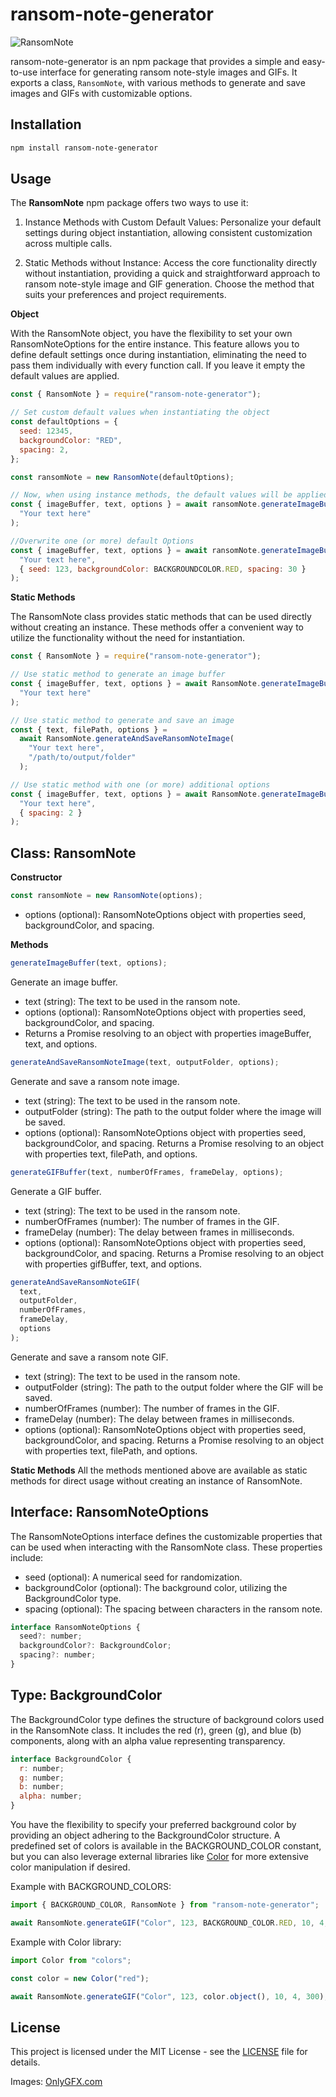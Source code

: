 # ransom-note-generator

![RansomNote](https://github.com/EliaRitzmann/ransom-note-generator/assets/69593308/a9e73129-2c2b-4e49-8765-7a15f882c859)

ransom-note-generator is an npm package that provides a simple and easy-to-use interface for generating ransom note-style images and GIFs. It exports a class, `RansomNote`, with various methods to generate and save images and GIFs with customizable options.

## Installation

```sh
npm install ransom-note-generator
```

## Usage

The **RansomNote** npm package offers two ways to use it:

1. Instance Methods with Custom Default Values: Personalize your default settings during object instantiation, allowing consistent customization across multiple calls.

2. Static Methods without Instance: Access the core functionality directly without instantiation, providing a quick and straightforward approach to ransom note-style image and GIF generation. Choose the method that suits your preferences and project requirements.

**Object**

With the RansomNote object, you have the flexibility to set your own RansomNoteOptions for the entire instance. This feature allows you to define default settings once during instantiation, eliminating the need to pass them individually with every function call. If you leave it empty the default values are applied.

```javascript
const { RansomNote } = require("ransom-note-generator");

// Set custom default values when instantiating the object
const defaultOptions = {
  seed: 12345,
  backgroundColor: "RED",
  spacing: 2,
};

const ransomNote = new RansomNote(defaultOptions);

// Now, when using instance methods, the default values will be applied
const { imageBuffer, text, options } = await ransomNote.generateImageBuffer(
  "Your text here"
);

//Overwrite one (or more) default Options
const { imageBuffer, text, options } = await ransomNote.generateImageBuffer(
  "Your text here",
  { seed: 123, backgroundColor: BACKGROUNDCOLOR.RED, spacing: 30 }
);
```

**Static Methods**

The RansomNote class provides static methods that can be used directly without creating an instance. These methods offer a convenient way to utilize the functionality without the need for instantiation.

```javascript
const { RansomNote } = require("ransom-note-generator");

// Use static method to generate an image buffer
const { imageBuffer, text, options } = await RansomNote.generateImageBuffer(
  "Your text here"
);

// Use static method to generate and save an image
const { text, filePath, options } =
  await RansomNote.generateAndSaveRansomNoteImage(
    "Your text here",
    "/path/to/output/folder"
  );

// Use static method with one (or more) additional options
const { imageBuffer, text, options } = await RansomNote.generateImageBuffer(
  "Your text here",
  { spacing: 2 }
);
```

## Class: RansomNote

**Constructor**

```javascript
const ransomNote = new RansomNote(options);
```

- options (optional): RansomNoteOptions object with properties seed, backgroundColor, and spacing.

**Methods**

```javascript
generateImageBuffer(text, options);
```

Generate an image buffer.

- text (string): The text to be used in the ransom note.
- options (optional): RansomNoteOptions object with properties seed, backgroundColor, and spacing.
- Returns a Promise resolving to an object with properties imageBuffer, text, and options.

```javascript
generateAndSaveRansomNoteImage(text, outputFolder, options);
```

Generate and save a ransom note image.

- text (string): The text to be used in the ransom note.
- outputFolder (string): The path to the output folder where the image will be saved.
- options (optional): RansomNoteOptions object with properties seed, backgroundColor, and spacing.
Returns a Promise resolving to an object with properties text, filePath, and options.

```javascript
generateGIFBuffer(text, numberOfFrames, frameDelay, options);
```

Generate a GIF buffer.

- text (string): The text to be used in the ransom note.
- numberOfFrames (number): The number of frames in the GIF.
- frameDelay (number): The delay between frames in milliseconds.
- options (optional): RansomNoteOptions object with properties seed, backgroundColor, and spacing.
Returns a Promise resolving to an object with properties gifBuffer, text, and options.

```javascript
generateAndSaveRansomNoteGIF(
  text,
  outputFolder,
  numberOfFrames,
  frameDelay,
  options
);
```

Generate and save a ransom note GIF.

- text (string): The text to be used in the ransom note.
- outputFolder (string): The path to the output folder where the GIF will be saved.
- numberOfFrames (number): The number of frames in the GIF.
- frameDelay (number): The delay between frames in milliseconds.
- options (optional): RansomNoteOptions object with properties seed, backgroundColor, and spacing.
Returns a Promise resolving to an object with properties text, filePath, and options.

**Static Methods**
All the methods mentioned above are available as static methods for direct usage without creating an instance of RansomNote.

## Interface: RansomNoteOptions

The RansomNoteOptions interface defines the customizable properties that can be used when interacting with the RansomNote class. These properties include:

- seed (optional): A numerical seed for randomization.
- backgroundColor (optional): The background color, utilizing the BackgroundColor type.
- spacing (optional): The spacing between characters in the ransom note.

```javascript
interface RansomNoteOptions {
  seed?: number;
  backgroundColor?: BackgroundColor;
  spacing?: number;
}
```

## Type: BackgroundColor

The BackgroundColor type defines the structure of background colors used in the RansomNote class. It includes the red (r), green (g), and blue (b) components, along with an alpha value representing transparency.

```javascript
interface BackgroundColor {
  r: number;
  g: number;
  b: number;
  alpha: number;
}
```

You have the flexibility to specify your preferred background color by providing an object adhering to the BackgroundColor structure. A predefined set of colors is available in the BACKGROUND_COLOR constant, but you can also leverage external libraries like [Color](https://www.npmjs.com/package/color) for more extensive color manipulation if desired.

Example with BACKGROUND_COLORS:

```javascript
import { BACKGROUND_COLOR, RansomNote } from "ransom-note-generator";

await RansomNote.generateGIF("Color", 123, BACKGROUND_COLOR.RED, 10, 4, 300);
```

Example with Color library:

```javascript
import Color from "colors";

const color = new Color("red");

await RansomNote.generateGIF("Color", 123, color.object(), 10, 4, 300);
```

## License

This project is licensed under the MIT License - see the [LICENSE](LICENSE) file for details.

Images: [OnlyGFX.com](https://www.onlygfx.com/130-newspaper-and-magazine-cutout-letters-png-transparent/)
